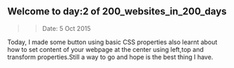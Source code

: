 ## Welcome to day:2 of 200_websites_in_200_days
>> Date: 5 Oct 2015

  Today, I made some button using basic CSS properties also learnt about how to set content of your webpage at the center using left,top and transform properties.Still a way to go and hope is the best thing I have.

